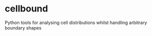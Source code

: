 # cellbound
Python tools for analysing cell distributions whilst handling arbitrary boundary shapes
